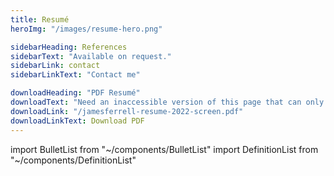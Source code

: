 ```yaml
---
title: Resumé
heroImg: "/images/resume-hero.png"

sidebarHeading: References
sidebarText: "Available on request."
sidebarLink: contact
sidebarLinkText: "Contact me"

downloadHeading: "PDF Resumé"
downloadText: "Need an inaccessible version of this page that can only be opened with proprietary software? I’ve got you covered. 😉"
downloadLink: "/jamesferrell-resume-2022-screen.pdf"
downloadLinkText: Download PDF
---
```


import BulletList from "~/components/BulletList"
import DefinitionList from "~/components/DefinitionList"

<DefinitionList slug="employment-list" />

<BulletList slug="skills-list" />

<DefinitionList slug="internships-list" />

<DefinitionList slug="education-list" />

